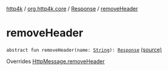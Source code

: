 [http4k](../../index.md) / [org.http4k.core](../index.md) / [Response](index.md) / [removeHeader](./remove-header.md)

# removeHeader

`abstract fun removeHeader(name: `[`String`](https://kotlinlang.org/api/latest/jvm/stdlib/kotlin/-string/index.html)`): `[`Response`](index.md) [(source)](https://github.com/http4k/http4k/blob/master/http4k-core/src/main/kotlin/org/http4k/core/http.kt#L196)

Overrides [HttpMessage.removeHeader](../-http-message/remove-header.md)

